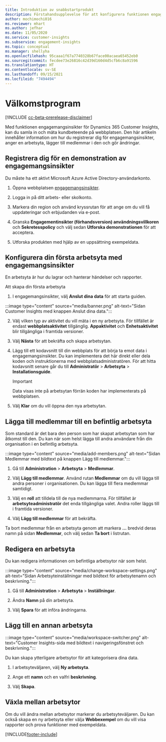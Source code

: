 ```yaml
---
title: Introduktion av snabbstartprodukt
description: Förstahandsupplevelse för att konfigurera funktionen engagemangsinsikter.
author: mochimochi016
ms.reviewer: mhart
ms.author: jefhar
ms.date: 11/05/2020
ms.service: customer-insights
ms.subservice: engagement-insights
ms.topic: conceptual
ms.manager: shellyha
ms.openlocfilehash: 95caaa1f67a7740328b67face00acaea65452eb0
ms.sourcegitcommit: fecdee73e26816c42d39d160d4d5cfb6c8a91596
ms.translationtype: HT
ms.contentlocale: sv-SE
ms.lasthandoff: 09/15/2021
ms.locfileid: "7494494"
---
```

# <a name="first-run-experience"></a>Välkomstprogram

[!INCLUDE [cc-beta-prerelease-disclaimer](includes/cc-beta-prerelease-disclaimer.md)]

Med funktionen engagemangsinsikter för Dynamics 365 Customer Insights, kan du samla in och mäta kundbeteende på webbplatsen. Den här artikeln innehåller information om hur du registrerar dig för engagemangsinsikter, anger en arbetsyta, lägger till medlemmar i den och gör ändringar.

## <a name="sign-up-for-a-demo-of-engagement-insights"></a>Registrera dig för en demonstration av engagemangsinsikter

Du måste ha ett aktivt Microsoft Azure Active Directory-användarkonto. 

1. Öppna webbplatsen [engagemangsinsikter](https://home.ci.ai.dynamics.com/app/engagement-insights). 

1. Logga in på ditt arbets- eller skolkonto.

1. Markera din region och använd kryssrutan för att ange om du vill få uppdateringar och erbjudanden via e-post.

1. Granska **Engagementinsikter (förhandsversion) användningsvillkoren** och **Sekretesspolicy** och välj sedan **Utforska demonstrationen** för att acceptera.

1. Utforska produkten med hjälp av en uppsättning exempeldata. 

## <a name="set-up-your-first-workspace-in-engagement-insights"></a>Konfigurera din första arbetsyta med engagemangsinsikter

En arbetsyta är hur du lagrar och hanterar händelser och rapporter.

Att skapa din första arbetsyta

1. I engagemangsinsikter, välj **Anslut dina data** för att starta guiden. 

:::image type="content" source="media/banner.png" alt-text="Sidan Customer Insights med knappen Anslut dina data.":::

2. Välj vilken typ av aktivitet du vill mäta i en ny arbetsyta. För tillfället är endast **webbplatsaktivitet** tillgänglig. **Appaktivitet** och **Enhetsaktivitet** blir tillgängliga i framtida versioner.

1. Välj **Nästa** för att bekräfta och skapa arbetsytan.

1. Lägg till ett kodavsnitt till din webbplats för att börja ta emot data i engagemangsinsikter. Du kan implementera det här direkt eller dela koden och instruktionerna med webbplatsadministratören. För att hitta kodavsnitt senare går du till **Administratör** > **Arbetsyta** > **Installationsguide**.

   > [!IMPORTANT]
   > Data visas inte på arbetsytan förrän koden har implementerats på webbplatsen.

1. Välj **Klar** om du vill öppna den nya arbetsytan. 

## <a name="add-members-to-an-existing-workspace"></a>Lägga till medlemmar till en befintlig arbetsyta

Som standard är det bara den person som har skapat arbetsytan som har åtkomst till den. Du kan när som helst lägga till andra användare från din organisation i en befintlig arbetsyta.

:::image type="content" source="media/add-members.png" alt-text="Sidan Medlemmar med bildtext på knappen Lägg till medlemmar.":::

1. Gå till **Administration** > **Arbetsyta** > **Medlemmar**.

2. Välj **Lägg till medlemmar**. Använd rutan **Medlemmar** om du vill lägga till andra personer i organisationen. Du kan lägga till flera medlemmar samtidigt.

3. Välj en **roll** att tilldela till de nya medlemmarna. För tillfället är **arbetsyteadministratör** det enda tillgängliga valet. Andra roller läggs till i framtida versioner.

4. Välj **Lägg till medlemmar** för att bekräfta.

Ta bort medlemmar från en arbetsyta genom att markera **…** bredvid deras namn på sidan **Medlemmar**, och välj sedan **Ta bort** i listrutan.

## <a name="edit-a-workspace"></a>Redigera en arbetsyta

Du kan redigera informationen om befintliga arbetsytor när som helst.

:::image type="content" source="media/change-workspace-settings.png" alt-text="Sidan Arbetsyteinställningar med bildtext för arbetsytenamn och beskrivning.":::

1. Gå till **Administration** > **Arbetsyta** > **Inställningar**.

1. Ändra **Namn** på din arbetsyta.

1. Välj **Spara** för att införa ändringarna.

## <a name="add-another-new-workspace"></a>Lägg till en annan arbetsyta

:::image type="content" source="media/workspace-switcher.png" alt-text="Customer Insights-sida med bildtext i navigeringsfönstret och beskrivning.":::

Du kan skapa ytterligare arbetsytor för att kategorisera dina data.

1. I arbetsyteväljaren, välj **Ny arbetsyta**.

1. Ange ett **namn** och en valfri **beskrivning**.

1. Välj **Skapa**.

## <a name="switch-between-workspaces"></a>Växla mellan arbetsytor

Om du vill ändra mellan arbetsytor markerar du arbetsyteväljaren. Du kan också skapa en ny arbetsyta eller välja **Webbexempel** om du vill visa rapporter och prova funktioner med exempeldata. 



[!INCLUDE[footer-include](../includes/footer-banner.md)]